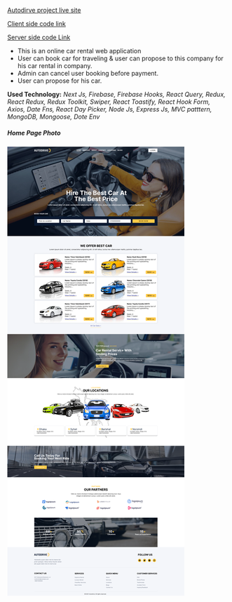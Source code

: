 [Autodirve project live site](https://autodrive-client.vercel.app/)

[Client side code link](https://github.com/amirulislamhridoy/autodrive-client.git)

[Server side code Link](https://github.com/amirulislamhridoy/autodrive-server.git)

- This is an online car rental web application
- User can book car for traveling & user can propose to this company for his car rental in company. 
- Admin can cancel user booking before payment.
- User can propose for his car.

**Used Technology:** *Next Js, Firebase, Firebase Hooks, React Query, Redux, React Redux, Redux Toolkit, Swiper, React Toastify, React Hook Form, Axios, Date Fns, React Day Picker, Node Js, Express Js, MVC patttern, MongoDB, Mongoose, Dote Env*

##### Home Page Photo
![plot](./figmaFiles/figmaPhotos/Home..png)